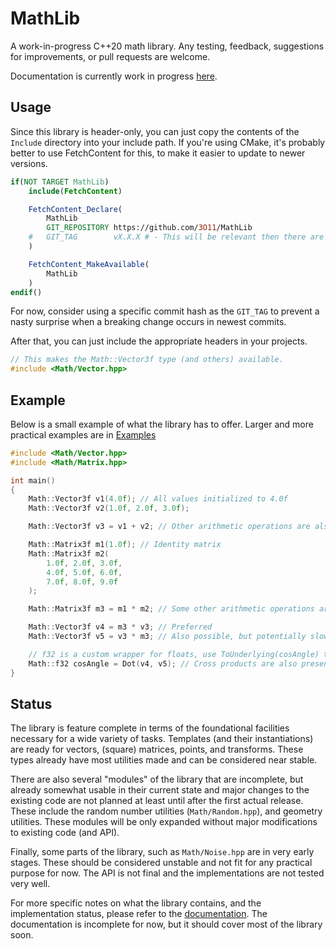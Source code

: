 # MathLib

A work-in-progress C++20 math library. Any testing, feedback, suggestions for improvements, or
pull requests are welcome.

Documentation is currently work in progress [here](https://3011.io/Documentation/MathLib/).

## Usage

Since this library is header-only, you can just copy the contents of
the `Include` directory into your include path. If you're using CMake,
it's probably better to use FetchContent for this, to make it easier to
update to newer versions.

```cmake
if(NOT TARGET MathLib)
    include(FetchContent)

    FetchContent_Declare(
        MathLib
        GIT_REPOSITORY https://github.com/3O11/MathLib
    #   GIT_TAG        vX.X.X # - This will be relevant then there are actual releases
    )

    FetchContent_MakeAvailable(
        MathLib
    )
endif()
```

For now, consider using a specific commit hash as the `GIT_TAG` to prevent
a nasty surprise when a breaking change occurs in newest commits.

After that, you can just include the appropriate headers in your projects.

```cpp
// This makes the Math::Vector3f type (and others) available.
#include <Math/Vector.hpp>
```


## Example

Below is a small example of what the library has to offer. Larger and more
practical examples are in [Examples](Examples/)

```cpp
#include <Math/Vector.hpp>
#include <Math/Matrix.hpp>

int main()
{
    Math::Vector3f v1(4.0f); // All values initialized to 4.0f
    Math::Vector3f v2(1.0f, 2.0f, 3.0f);

    Math::Vector3f v3 = v1 + v2; // Other arithmetic operations are also supported

    Math::Matrix3f m1(1.0f); // Identity matrix
    Math::Matrix3f m2(
        1.0f, 2.0f, 3.0f,
        4.0f, 5.0f, 6.0f,
        7.0f, 8.0f, 9.0f
    );

    Math::Matrix3f m3 = m1 * m2; // Some other arithmetic operations are also supported

    Math::Vector3f v4 = m3 * v3; // Preferred
    Math::Vector3f v5 = v3 * m3; // Also possible, but potentially slower

    // f32 is a custom wrapper for floats, use ToUnderlying(cosAngle) to convert to float.
    Math::f32 cosAngle = Dot(v4, v5); // Cross products are also present
}
```


## Status

The library is feature complete in terms of the foundational facilities necessary for
a wide variety of tasks. Templates (and their instantiations) are ready for vectors,
(square) matrices, points, and transforms. These types already have most utilities made
and can be considered near stable.

There are also several "modules" of the library that are incomplete, but already somewhat
usable in their current state and major changes to the existing code are not planned at least
until after the first actual release. These include the random number utilities (`Math/Random.hpp`),
and geometry utilities. These modules will be only expanded without major modifications to existing code
(and API).

Finally, some parts of the library, such as `Math/Noise.hpp` are in very early stages. These
should be considered unstable and not fit for any practical purpose for now. The API is not final
and the implementations are not tested very well.

For more specific notes on what the library contains, and the implementation status,
please refer to the [documentation](https://3011.io/Documentation/MathLib/). The documentation
is incomplete for now, but it should cover most of the library soon.
